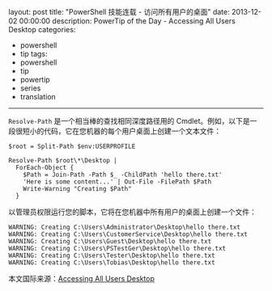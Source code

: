 ﻿layout: post
title: "PowerShell 技能连载 - 访问所有用户的桌面"
date: 2013-12-02 00:00:00
description: PowerTip of the Day - Accessing All Users Desktop
categories:
- powershell
- tip
tags:
- powershell
- tip
- powertip
- series
- translation
---
`Resolve-Path` 是一个相当棒的查找相同深度路径用的 Cmdlet。例如，以下是一段很短小的代码，它在您机器的每个用户桌面上创建一个文本文件：

	$root = Split-Path $env:USERPROFILE
	
	Resolve-Path $root\*\Desktop |
	  ForEach-Object {
	    $Path = Join-Path -Path $_ -ChildPath 'hello there.txt'
	    'Here is some content...' | Out-File -FilePath $Path
	    Write-Warning "Creating $Path"
	  }

以管理员权限运行您的脚本，它将在您机器中所有用户的桌面上创建一个文件：

	WARNING: Creating C:\Users\Administrator\Desktop\hello there.txt
	WARNING: Creating C:\Users\CustomerService\Desktop\hello there.txt
	WARNING: Creating C:\Users\Guest\Desktop\hello there.txt
	WARNING: Creating C:\Users\PSTestGer\Desktop\hello there.txt
	WARNING: Creating C:\Users\Tester\Desktop\hello there.txt
	WARNING: Creating C:\Users\Tobias\Desktop\hello there.txt

<!--more-->
本文国际来源：[Accessing All Users Desktop](http://powershell.com/cs/blogs/tips/archive/2013/12/02/accessing-all-users-desktop.aspx)
